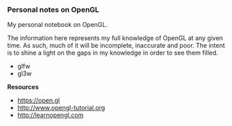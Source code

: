 ### Personal notes on OpenGL

My personal notebook on OpenGL.

The information here represents my full knowledge of OpenGL at any given time. As such, much of it will be incomplete, inaccurate and poor. The intent is to shine a light on the gaps in my knowledge in order to see them filled.

- glfw
- gl3w

**Resources**

- https://open.gl
- http://www.opengl-tutorial.org
- http://learnopengl.com
